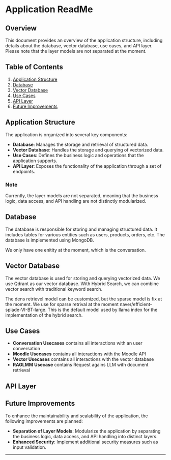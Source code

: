 # Application ReadMe

## Overview

This document provides an overview of the application structure, including details about the database, vector database, use cases, and API layer. Please note that the layer models are not separated at the moment.

## Table of Contents

1. [Application Structure](#application-structure)
2. [Database](#database)
3. [Vector Database](#vector-database)
4. [Use Cases](#use-cases)
5. [API Layer](#api-layer)
6. [Future Improvements](#future-improvements)

## Application Structure

The application is organized into several key components:

- **Database**: Manages the storage and retrieval of structured data.
- **Vector Database**: Handles the storage and querying of vectorized data.
- **Use Cases**: Defines the business logic and operations that the application supports.
- **API Layer**: Exposes the functionality of the application through a set of endpoints.

### Note
Currently, the layer models are not separated, meaning that the business logic, data access, and API handling are not distinctly modularized.

## Database

The database is responsible for storing and managing structured data.
It includes tables for various entities such as users, products, orders, etc.
The database is implemented using MongoDB.

We only have one enitity at the moment, which is the conversation.

## Vector Database

The vector database is used for storing and querying vectorized data.
We use Qdrant as our vector database.
With Hybrid Search, we can combine vector search with traditional keyword search.

The dens retrievel model can be customized, but the sparse model is fix at the moment.
We use for sparse retrival at the moment naver/efficient-splade-VI-BT-large.
This is the default model used by llama index for the implementation of the hybrid search.


## Use Cases
- **Conversation Usecases** contains all interactions with an user conversation
- **Moodle Usecases** contains all interactions with the Moodle API
- **Vector Usecases** contains all interactions with the vector database
- **RAGLMM Usecase** contains Request agains LLM with document retrieval

## API Layer

## Future Improvements

To enhance the maintainability and scalability of the application, the following improvements are planned:

- **Separation of Layer Models**: Modularize the application by separating the business logic, data access, and API handling into distinct layers.
- **Enhanced Security**: Implement additional security measures such as input validation.
---
